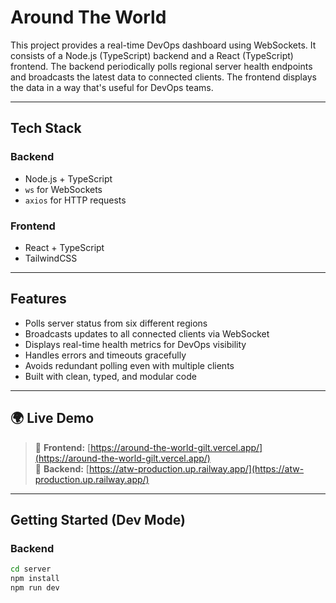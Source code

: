 # Around The World

This project provides a real-time DevOps dashboard using WebSockets.
It consists of a Node.js (TypeScript) backend and a React (TypeScript) frontend. 
The backend periodically polls regional server health endpoints 
and broadcasts the latest data to connected clients. 
The frontend displays the data in a way that's useful for DevOps teams.

---

## Tech Stack

### Backend
- Node.js + TypeScript
- `ws` for WebSockets
- `axios` for HTTP requests

### Frontend
- React + TypeScript
- TailwindCSS

---

## Features

- Polls server status from six different regions
- Broadcasts updates to all connected clients via WebSocket
- Displays real-time health metrics for DevOps visibility
- Handles errors and timeouts gracefully
- Avoids redundant polling even with multiple clients
- Built with clean, typed, and modular code

---

## 🌍 Live Demo

> 🔗 **Frontend:** [https://around-the-world-gilt.vercel.app/](https://around-the-world-gilt.vercel.app/)  
> 🔗 **Backend:** [https://atw-production.up.railway.app/](https://atw-production.up.railway.app/)

---

## Getting Started (Dev Mode)

### Backend

```bash
cd server
npm install
npm run dev

